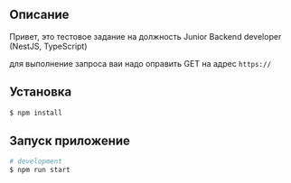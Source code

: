 ## Описание
Привет, это тестовое задание на должность Junior Backend developer (NestJS, TypeScript)

для выполнение запроса ваи надо оправить GET на адрес
`https://`

## Установка

```bash
$ npm install
```

## Запуск приложение

```bash
# development
$ npm run start
```
